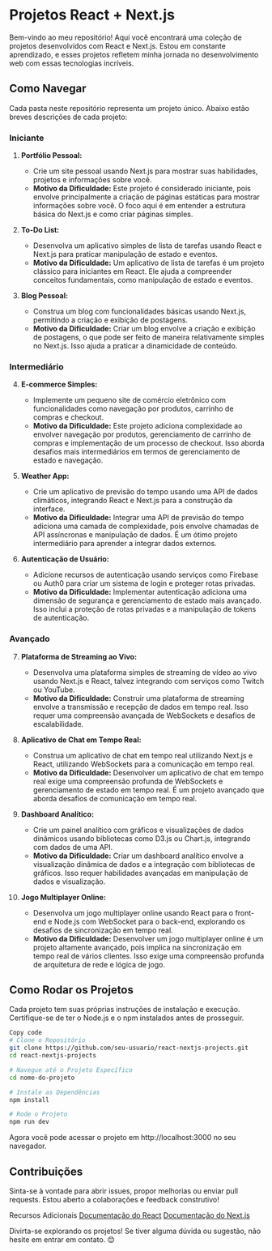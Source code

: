 # Projetos React + Next.js

Bem-vindo ao meu repositório! Aqui você encontrará uma coleção de projetos desenvolvidos com React e Next.js. Estou em constante aprendizado, e esses projetos refletem minha jornada no desenvolvimento web com essas tecnologias incríveis.

## Como Navegar
Cada pasta neste repositório representa um projeto único. Abaixo estão breves descrições de cada projeto:
### Iniciante

1. **Portfólio Pessoal:**
   - Crie um site pessoal usando Next.js para mostrar suas habilidades, projetos e informações sobre você.
   - **Motivo da Dificuldade:** Este projeto é considerado iniciante, pois envolve principalmente a criação de páginas estáticas para mostrar informações sobre você. O foco aqui é em entender a estrutura básica do Next.js e como criar páginas simples.

2. **To-Do List:**
   - Desenvolva um aplicativo simples de lista de tarefas usando React e Next.js para praticar manipulação de estado e eventos.
   - **Motivo da Dificuldade:** Um aplicativo de lista de tarefas é um projeto clássico para iniciantes em React. Ele ajuda a compreender conceitos fundamentais, como manipulação de estado e eventos.

3. **Blog Pessoal:**
   - Construa um blog com funcionalidades básicas usando Next.js, permitindo a criação e exibição de postagens.
   - **Motivo da Dificuldade:** Criar um blog envolve a criação e exibição de postagens, o que pode ser feito de maneira relativamente simples no Next.js. Isso ajuda a praticar a dinamicidade de conteúdo.

### Intermediário

4. **E-commerce Simples:**
   - Implemente um pequeno site de comércio eletrônico com funcionalidades como navegação por produtos, carrinho de compras e checkout.
   - **Motivo da Dificuldade:** Este projeto adiciona complexidade ao envolver navegação por produtos, gerenciamento de carrinho de compras e implementação de um processo de checkout. Isso aborda desafios mais intermediários em termos de gerenciamento de estado e navegação.

5. **Weather App:**
   - Crie um aplicativo de previsão do tempo usando uma API de dados climáticos, integrando React e Next.js para a construção da interface.
   - **Motivo da Dificuldade:** Integrar uma API de previsão do tempo adiciona uma camada de complexidade, pois envolve chamadas de API assíncronas e manipulação de dados. É um ótimo projeto intermediário para aprender a integrar dados externos.

6. **Autenticação de Usuário:**
   - Adicione recursos de autenticação usando serviços como Firebase ou Auth0 para criar um sistema de login e proteger rotas privadas.
   - **Motivo da Dificuldade:** Implementar autenticação adiciona uma dimensão de segurança e gerenciamento de estado mais avançado. Isso inclui a proteção de rotas privadas e a manipulação de tokens de autenticação.

### Avançado

7. **Plataforma de Streaming ao Vivo:**
   - Desenvolva uma plataforma simples de streaming de vídeo ao vivo usando Next.js e React, talvez integrando com serviços como Twitch ou YouTube.
   - **Motivo da Dificuldade:** Construir uma plataforma de streaming envolve a transmissão e recepção de dados em tempo real. Isso requer uma compreensão avançada de WebSockets e desafios de escalabilidade.

8. **Aplicativo de Chat em Tempo Real:**
   - Construa um aplicativo de chat em tempo real utilizando Next.js e React, utilizando WebSockets para a comunicação em tempo real.
   - **Motivo da Dificuldade:** Desenvolver um aplicativo de chat em tempo real exige uma compreensão profunda de WebSockets e gerenciamento de estado em tempo real. É um projeto avançado que aborda desafios de comunicação em tempo real.

9. **Dashboard Analítico:**
   - Crie um painel analítico com gráficos e visualizações de dados dinâmicos usando bibliotecas como D3.js ou Chart.js, integrando com dados de uma API.
   - **Motivo da Dificuldade:** Criar um dashboard analítico envolve a visualização dinâmica de dados e a integração com bibliotecas de gráficos. Isso requer habilidades avançadas em manipulação de dados e visualização.

10. **Jogo Multiplayer Online:**
    - Desenvolva um jogo multiplayer online usando React para o front-end e Node.js com WebSocket para o back-end, explorando os desafios de sincronização em tempo real.
    - **Motivo da Dificuldade:** Desenvolver um jogo multiplayer online é um projeto altamente avançado, pois implica na sincronização em tempo real de vários clientes. Isso exige uma compreensão profunda de arquitetura de rede e lógica de jogo.

## Como Rodar os Projetos
Cada projeto tem suas próprias instruções de instalação e execução. Certifique-se de ter o Node.js e o npm instalados antes de prosseguir.

```bash
Copy code
# Clone o Repositório
git clone https://github.com/seu-usuario/react-nextjs-projects.git
cd react-nextjs-projects

# Navegue até o Projeto Específico
cd nome-do-projeto

# Instale as Dependências
npm install

# Rode o Projeto
npm run dev
```
Agora você pode acessar o projeto em http://localhost:3000 no seu navegador.

## Contribuições
Sinta-se à vontade para abrir issues, propor melhorias ou enviar pull requests. Estou aberto a colaborações e feedback construtivo!

Recursos Adicionais
[Documentação do React](https://react.dev)
[Documentação do Next.js](https://nextjs.org/docs)

Divirta-se explorando os projetos! Se tiver alguma dúvida ou sugestão, não hesite em entrar em contato. 😊